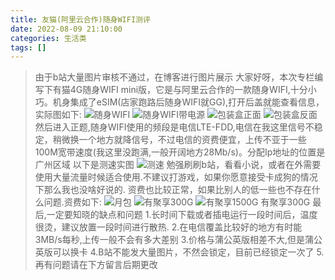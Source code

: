 ```yaml
---
title: 友猫(阿里云合作)随身WIFI测评
date: 2022-08-09 21:10:00
categories: 生活类
tags: []
---
```


>由于b站大量图片审核不通过，在博客进行图片展示    大家好呀，本次专栏编写下有猫4G随身WIFI mini版，它是与阿里云合作的一款随身WIFI,十分小巧。机身集成了eSIM(店家跑路后随身WIFI就GG),打开后盖就能查看信息，实际图如下:    ![随身WIFI](https://io.nuoyis.net/typecho/uploads/202208092100/1.jpg "随身WIFI")    ![随身WIFI带电源](https://io.nuoyis.net/typecho/uploads/202208092100/2.jpg "随身WIFI带电源")    ![包装盒正面](https://io.nuoyis.net/typecho/uploads/202208092100/3.jpg "包装盒正面")    ![包装盒反面](https://io.nuoyis.net/typecho/uploads/202208092100/4.jpg "包装盒反面")
然后进入正题,随身WIFI使用的频段是电信LTE-FDD,电信在我这里信号不稳定，稍微换一个地方就降信号，不过电信的资费便宜，上传不亚于一些100M宽带速度(我这里没跑满,一般开阔地方28Mb/s)。分配Ip地址的位置是广州区域    以下是测速实图    ![测速](https://io.nuoyis.net/typecho/uploads/202208092100/5.jpg "测速")    勉强刷刷b站，看看小说，或者在外需要使用大量流量时候适合使用.不建议打游戏，如果你愿意接受卡成狗的情况下那么我也没啥好说的.
资费也比较正常，如果比别人的低一些也不存在什么问题.资费如下:    ![月包](https://io.nuoyis.net/typecho/uploads/202208092100/6.jpg "月包")    ![有聚享300G](https://io.nuoyis.net/typecho/uploads/202208092100/7.jpg "有聚享300G")    ![有聚享1500G](https://io.nuoyis.net/typecho/uploads/202208092100/8.jpg "有聚享1500G")    有聚享300G
最后,一定要知晓的缺点和问题
1.长时间下载或者插电运行一段时间后，温度很烫，建议放置一段时间进行散热.
2.在电信覆盖比较好的地方有时能3MB/s每秒,上传一般不会有多大差别
3.价格与蒲公英版相差不大,但是蒲公英版可以换卡
4.B站不能发大量图片，不然会锁定，目前已经锁定一次了
5.再有问题请在下方留言后期更改
